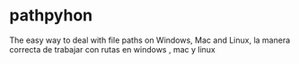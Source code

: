 # pathpyhon
The easy way to deal with file paths on Windows, Mac and Linux, la manera correcta de trabajar con rutas en windows , mac y linux
